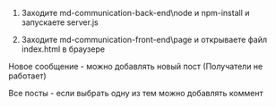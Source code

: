 1) Заходите md-communication-back-end\node и npm-install и запускаете server.js

2) Заходите md-communication-front-end\page и открываете файл index.html в браузере


Новое сообщение - можно добавлять новый пост (Получатели не работает)

Все посты - если выбрать одну из тем можно добавлять коммент
